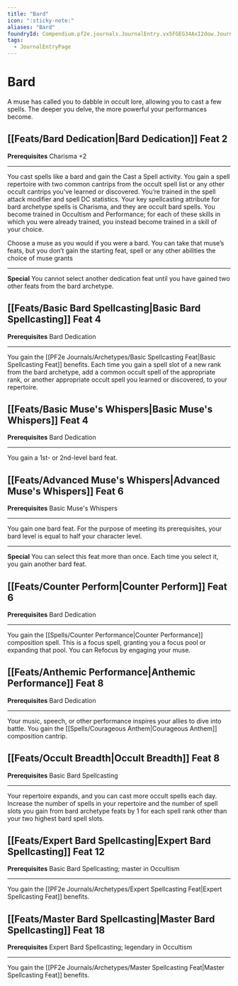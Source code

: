 ```yaml
---
title: "Bard"
icon: ":sticky-note:"
aliases: "Bard"
foundryId: Compendium.pf2e.journals.JournalEntry.vx5FGEG34AxI2dow.JournalEntryPage.oBlKgVYRup5ORqx1
tags:
  - JournalEntryPage
---
```


# Bard
A muse has called you to dabble in occult lore, allowing you to cast a few spells. The deeper you delve, the more powerful your performances become.

## [[Feats/Bard Dedication|Bard Dedication]] Feat 2

**Prerequisites** Charisma +2

* * *

You cast spells like a bard and gain the Cast a Spell activity. You gain a spell repertoire with two common cantrips from the occult spell list or any other occult cantrips you’ve learned or discovered. You’re trained in the spell attack modifier and spell DC statistics. Your key spellcasting attribute for bard archetype spells is Charisma, and they are occult bard spells. You become trained in Occultism and Performance; for each of these skills in which you were already trained, you instead become trained in a skill of your choice.

Choose a muse as you would if you were a bard. You can take that muse’s feats, but you don’t gain the starting feat, spell or any other abilities the choice of muse grants

* * *

**Special** You cannot select another dedication feat until you have gained two other feats from the bard archetype.

## [[Feats/Basic Bard Spellcasting|Basic Bard Spellcasting]] Feat 4

**Prerequisites** Bard Dedication

* * *

You gain the [[PF2e Journals/Archetypes/Basic Spellcasting Feat|Basic Spellcasting Feat]] benefits. Each time you gain a spell slot of a new rank from the bard archetype, add a common occult spell of the appropriate rank, or another appropriate occult spell you learned or discovered, to your repertoire.

## [[Feats/Basic Muse's Whispers|Basic Muse's Whispers]] Feat 4

**Prerequisites** Bard Dedication

* * *

You gain a 1st- or 2nd-level bard feat.

## [[Feats/Advanced Muse's Whispers|Advanced Muse's Whispers]] Feat 6

**Prerequisites** Basic Muse's Whispers

* * *

You gain one bard feat. For the purpose of meeting its prerequisites, your bard level is equal to half your character level.

* * *

**Special** You can select this feat more than once. Each time you select it, you gain another bard feat.

## [[Feats/Counter Perform|Counter Perform]] Feat 6

**Prerequisites** Bard Dedication

* * *

You gain the [[Spells/Counter Performance|Counter Performance]] composition spell. This is a focus spell, granting you a focus pool or expanding that pool. You can Refocus by engaging your muse.

## [[Feats/Anthemic Performance|Anthemic Performance]] Feat 8

**Prerequisites** Bard Dedication

* * *

Your music, speech, or other performance inspires your allies to dive into battle. You gain the [[Spells/Courageous Anthem|Courageous Anthem]] composition cantrip.

## [[Feats/Occult Breadth|Occult Breadth]] Feat 8

**Prerequisites** Basic Bard Spellcasting

* * *

Your repertoire expands, and you can cast more occult spells each day. Increase the number of spells in your repertoire and the number of spell slots you gain from bard archetype feats by 1 for each spell rank other than your two highest bard spell slots.

## [[Feats/Expert Bard Spellcasting|Expert Bard Spellcasting]] Feat 12

**Prerequisites** Basic Bard Spellcasting; master in Occultism

* * *

You gain the [[PF2e Journals/Archetypes/Expert Spellcasting Feat|Expert Spellcasting Feat]] benefits.

## [[Feats/Master Bard Spellcasting|Master Bard Spellcasting]] Feat 18

**Prerequisites** Expert Bard Spellcasting; legendary in Occultism

* * *

You gain the [[PF2e Journals/Archetypes/Master Spellcasting Feat|Master Spellcasting Feat]] benefits.
